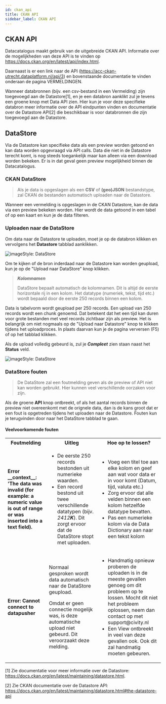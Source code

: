 ```yaml
---
id: ckan_api
title: CKAN API 
sidebar_label: CKAN API
---
```


## CKAN API

Datacatalogus maakt gebruik van de uitgebreide CKAN API. Informatie over de mogelijkheden van deze API is te vinden op https://docs.ckan.org/en/latest/api/index.html. 

Daarnaast is er een link naar de API (https://acc-ckan-utrecht.dataplatform.nl/api/3) en bovenstaande documentatie te vinden onderaan de pagina VERMELDINGEN.

Wanneer databronnen (bijv. een csv-bestand in een Vermelding) zijn toegevoegd aan de Datastore[1], en je een databron aanklikt zul je tevens een groene knop met Data API zien. Hier kun je voor deze specifieke databron meer informatie over de API eindpunten vinden en documentatie over de Datastore API[2] die beschikbaar is voor databronnen die zijn toegevoegd aan de Datastore.

## DataStore

Via de Datastore kan specifieke data als een preview worden getoond en kan data worden opgevraagd via API calls. Data die niet in de Datastore terecht komt, is nog steeds toegankelijk maar kan alleen via een download worden bekeken. Er is in dat geval geen preview mogelijkheid binnen de Datacatalogus.

### CKAN DataStore
>Als je data is opgeslagen als een **CSV** of **(geo)JSON** bestandstype, zal CKAN de bestanden automatisch uploaden naar de Datastore.

Wanneer een vermelding is opgeslagen in de CKAN Datastore, kan de data via een preview bekeken worden. Hier wordt de data getoond in een tabel of op een kaart en kun je de data filteren.

### Uploaden naar de DataStore
Om data naar de Datastore te uploaden, moet je op de databron klikken en vervolgens het **Datastore** tabblad aanklikken.

<img class="imageStyle" src="/docs/assets/Dataplatform/AddingDatasources/dataplatform_DATASETS_AddingDatasoruces_datastore.png" target="_blank" alt="imageStyle: DataStore"/>

Om te kijken of de bron inderdaad naar de Datastore kan worden geupload, kun je op de "Upload naar DataStore" knop klikken.

> ***Kolomnamen***
>
> DataStore bepaalt automatisch de kolomnamen. Dit is altijd de eerste horizontale rij in een kolom. Het datatype (numeriek, tekst, tijd etc.) wordt bepaald door de eerste 250 records binnen een kolom. 

Data is tabelvorm wordt geupload per 250 records. Een upload van 250 records wordt een chunk genoemd. Dat betekent dat het een tijd kan duren voor grote bestanden met veel records zichtbaar zijn als preview. Het is belangrijk om niet nogmaals op de "Upload naar Datastore" knop te klikken tijdens het uploadproces. In plaats daarvan kun je de pagina verversen (F5) of op het tabblad klikken. 

Als de upload volledig gebeurd is, zul je ***Compleet*** zien staan naast het **Status** veld.

<img class="imageStyle" src="/docs/assets/Dataplatform/AddingDatasources/dataplatform_DATASETS_AddingDatasoruces_datastoreComplete.png" target="_blank" alt="imageStyle: DataStore"/>

### DataStore fouten
> De DataStore zal een foutmelding geven als de preview of API niet kan worden gebruikt. Hier kunnen veel verschillende oorzaken voor zijn.

Als de groene **API** knop ontbreekt, of als het aantal records binnen de preview niet overeenkomt met de orignele data, dan is de kans groot dat er een fout is opgetreden tijdens het uploaden naar de Datastore. Fouten kun je terugvinden door naar het DataStore tabblad te gaan.

#### Veelvoorkomende fouten

<table class="versions">
    <tbody>
        <tr>
            <th>Foutmelding</th>
            <th>Uitleg</th>
            <th>Hoe op te lossen?</th>
        </tr>
        <tr>
            <td>
                <strong>
                Error __context__: 'The data was invalid (for example: a numeric value is out of range or was inserted into a text field).
                </strong>
            </td>
            <td>
                <ul>
                    <li>De eerste 250 records bestonden uit numerieke waarden.</li>
                    <li>Een record bestond uit twee verschillende datatypen (bijv. <i>2412<strong>K</strong></i>). Dit zorgt ervoor dat de DataStore stopt met uploaden.</li>
                </ul>
            </td>
            <td>
                <ul>
                    <li>Voeg een titel toe aan elke kolom en geef aan wat voor data er in voor komt (Datum, tijd, valuta etc.)</li>
                    <li>Zorg ervoor dat alle velden binnen een kolom hetzelfde datatype bevatten.</li>
                    <li>Pas een numerieke kolom via de Data Dictionary aan naar een tekst kolom</li>
                </ul>
            </td>
        </tr>
        <tr>
            <td>
                <strong>Error: Cannot connect to datapusher</strong>
            <td>
                <p>
                        Normaal gesproken wordt data automatisch naar de DataStore geupload.
                </p>
                <p>
                        Omdat er geen connectie mogelijk was, is deze automatische upload niet gebeurd. Dit veroorzaakt deze melding.
                </p>
            </td>
            <td>
                <ul>
                    <li>
                        Handmatig opnieuw proberen de uploaden is in de meeste gevallen genoeg om dit probleem op te lossen. Mocht dit niet het probleem oplossen, neem dan contact op met support@civity.nl
                    </li>
                    <li>
                        Een View ontbreekt in veel van deze gevallen ook. Ook dit zal handmatig moeten gebeuren. 
                    </li>
                </ul>
            </td>
        </tr>
    </tbody>
</table>

[1] Zie documentatie voor meer informatie over de Datastore: https://docs.ckan.org/en/latest/maintaining/datastore.html.

[2] Zie CKAN documentatie over de Datastore API: https://docs.ckan.org/en/latest/maintaining/datastore.html#the-datastore-api

